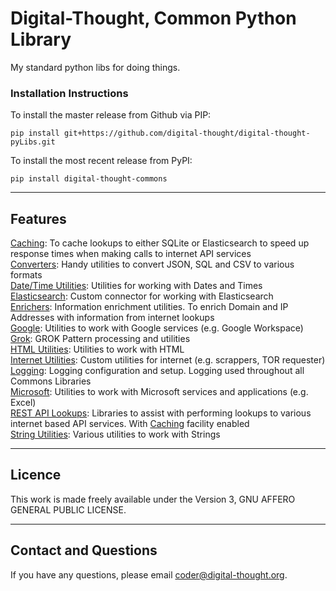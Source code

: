 # Digital-Thought, Common Python Library

My standard python libs for doing things.


### Installation Instructions

To install the master release from Github via PIP:<br>
```shell script
pip install git+https://github.com/digital-thought/digital-thought-pyLibs.git
```
To install the most recent release from PyPI:<br>
```shell script
pip install digital-thought-commons
```
***
## Features
[Caching](digital_thought/commons/cache/README.md): To cache lookups to either SQLite or Elasticsearch to speed up response times when making calls to internet API services<br>
[Converters](digital_thought/commons/converters/README.md): Handy utilities to convert JSON, SQL and CSV to various formats<br>
[Date/Time Utilities](digital_thought/commons/date_utils/README.md): Utilities for working with Dates and Times<br>
[Elasticsearch](digital_thought/commons/elasticsearch/README.md): Custom connector for working with Elasticsearch<br>
[Enrichers](digital_thought/commons/enrichers/README.md): Information enrichment utilities.  To enrich Domain and IP Addresses with information from internet lookups<br>
[Google](digital_thought/commons/google/README.md): Utilities to work with Google services (e.g. Google Workspace)<br>
[Grok](digital_thought/commons/grok/README.md): GROK Pattern processing and utilities<br>
[HTML Utilities](digital_thought/commons/html_utils/README.md): Utilities to work with HTML<br>
[Internet Utilities](digital_thought/commons/internet/README.md): Custom utilities for internet (e.g. scrappers, TOR requester)<br>
[Logging](digital_thought/commons/logging/README.md): Logging configuration and setup.  Logging used throughout all Commons Libraries<br>
[Microsoft](digital_thought/commons/microsoft/README.md): Utilities to work with Microsoft services and applications (e.g. Excel)<br>
[REST API Lookups](digital_thought/commons/restful_lookups/README.md): Libraries to assist with performing lookups to various internet based API services.  With [Caching](digital_thought/commons/cache/README.md) facility enabled<br>
[String Utilities](digital_thought/commons/string_utils/README.md): Various utilities to work with Strings

***
## Licence
This work is made freely available under the Version 3, GNU AFFERO GENERAL PUBLIC LICENSE.

***
## Contact and Questions
If you have any questions, please email [coder@digital-thought.org](mailto:coder@digital-thought.org?subject=[Question:digital-thought-commons]).